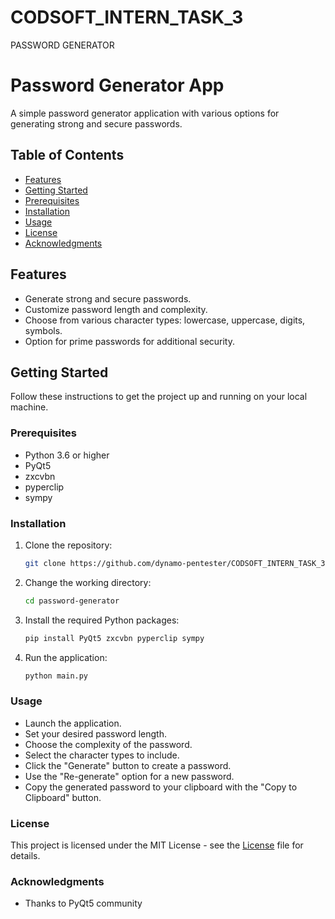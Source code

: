 # CODSOFT_INTERN_TASK_3

PASSWORD GENERATOR

# Password Generator App

A simple password generator application with various options for generating strong and secure passwords.

## Table of Contents

- [Features](#features)
- [Getting Started](#getting-started)
- [Prerequisites](#prerequisites)
- [Installation](#installation)
- [Usage](#usage)
- [License](#license)
- [Acknowledgments](#acknowledgments)

## Features

- Generate strong and secure passwords.
- Customize password length and complexity.
- Choose from various character types: lowercase, uppercase, digits, symbols.
- Option for prime passwords for additional security.

## Getting Started

Follow these instructions to get the project up and running on your local machine.

### Prerequisites

- Python 3.6 or higher
- PyQt5
- zxcvbn
- pyperclip
- sympy

### Installation

1. Clone the repository:
   ```bash
   git clone https://github.com/dynamo-pentester/CODSOFT_INTERN_TASK_3.git
2. Change the working directory:
   ```bash
   cd password-generator
3. Install the required Python packages:
   ```bash
   pip install PyQt5 zxcvbn pyperclip sympy
4. Run the application:
   ```bash
   python main.py

### Usage

- Launch the application.
- Set your desired password length.
- Choose the complexity of the password.
- Select the character types to include.
- Click the "Generate" button to create a password.
- Use the "Re-generate" option for a new password.
- Copy the generated password to your clipboard with the "Copy to Clipboard" button.

### License

This project is licensed under the MIT License - see the [License](./LICENSE) file for details.


### Acknowledgments

- Thanks to PyQt5 community

